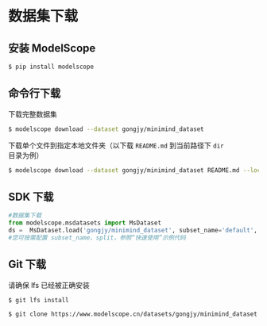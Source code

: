 
# 数据集下载

## 安装 ModelScope

```bash
$ pip install modelscope
```

## 命令行下载

下载完整数据集

```bash
$ modelscope download --dataset gongjy/minimind_dataset
```

下载单个文件到指定本地文件夹（以下载 `README.md` 到当前路径下 `dir` 目录为例）

```bash
$ modelscope download --dataset gongjy/minimind_dataset README.md --local_dir ./dir
```

## SDK 下载

```python
#数据集下载
from modelscope.msdatasets import MsDataset
ds =  MsDataset.load('gongjy/minimind_dataset', subset_name='default', split='train')
#您可按需配置 subset_name、split，参照“快速使用”示例代码
```

## Git 下载

请确保 lfs 已经被正确安装

```bash
$ git lfs install
```

```bash
$ git clone https://www.modelscope.cn/datasets/gongjy/minimind_dataset.git
```
